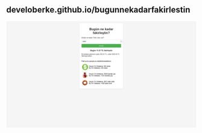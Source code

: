 ## develoberke.github.io/bugunnekadarfakirlestin

![alt text](https://github.com/develoberke/bugunnekadarfakirlestin/blob/main/screenshot.png?raw=true)
